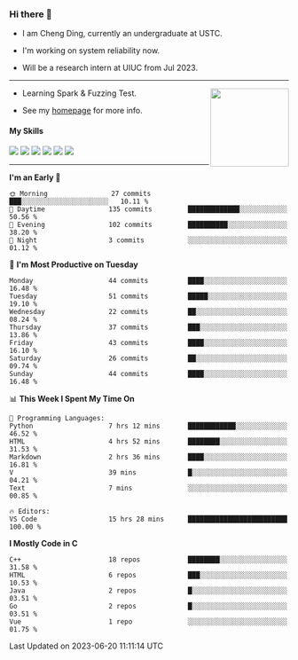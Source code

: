 ### Hi there 👋

* I am Cheng Ding, currently an undergraduate at USTC.
  
* I'm working on system reliability now.

* Will be a research intern at UIUC from Jul 2023.

---

<img align="right" height="141" src="https://github-readme-stats.vercel.app/api?username=IrisesD&theme=tokyonight&show_icons=true&count_private=true">

-  Learning Spark & Fuzzing Test.

-  See my [homepage](https://irisesd.github.io) for more info.

#### My Skills

![](https://img.shields.io/badge/C++-65318e?logo=cplusplus&logoColor=fff)
![](https://img.shields.io/badge/Python-3e74a2?logo=python&logoColor=fff)
![](https://img.shields.io/badge/C-5654a2?logo=c&logoColor=fff)
![](https://img.shields.io/badge/Go-00aaff?logo=go&logoColor=fff)
![](https://img.shields.io/badge/Docker-0088ff?logo=docker&logoColor=fff)
![](https://img.shields.io/badge/Apache-D22128?logo=apache&logoColor=fff)

---
<!--START_SECTION:waka-->
**I'm an Early 🐤** 

```text
🌞 Morning                27 commits          ███░░░░░░░░░░░░░░░░░░░░░░   10.11 % 
🌆 Daytime                135 commits         █████████████░░░░░░░░░░░░   50.56 % 
🌃 Evening                102 commits         ██████████░░░░░░░░░░░░░░░   38.20 % 
🌙 Night                  3 commits           ░░░░░░░░░░░░░░░░░░░░░░░░░   01.12 % 
```
📅 **I'm Most Productive on Tuesday** 

```text
Monday                   44 commits          ████░░░░░░░░░░░░░░░░░░░░░   16.48 % 
Tuesday                  51 commits          █████░░░░░░░░░░░░░░░░░░░░   19.10 % 
Wednesday                22 commits          ██░░░░░░░░░░░░░░░░░░░░░░░   08.24 % 
Thursday                 37 commits          ███░░░░░░░░░░░░░░░░░░░░░░   13.86 % 
Friday                   43 commits          ████░░░░░░░░░░░░░░░░░░░░░   16.10 % 
Saturday                 26 commits          ██░░░░░░░░░░░░░░░░░░░░░░░   09.74 % 
Sunday                   44 commits          ████░░░░░░░░░░░░░░░░░░░░░   16.48 % 
```


📊 **This Week I Spent My Time On** 

```text
💬 Programming Languages: 
Python                   7 hrs 12 mins       ████████████░░░░░░░░░░░░░   46.52 % 
HTML                     4 hrs 52 mins       ████████░░░░░░░░░░░░░░░░░   31.53 % 
Markdown                 2 hrs 36 mins       ████░░░░░░░░░░░░░░░░░░░░░   16.81 % 
V                        39 mins             █░░░░░░░░░░░░░░░░░░░░░░░░   04.21 % 
Text                     7 mins              ░░░░░░░░░░░░░░░░░░░░░░░░░   00.85 % 

🔥 Editors: 
VS Code                  15 hrs 28 mins      █████████████████████████   100.00 % 
```

**I Mostly Code in C** 

```text
C++                      18 repos            ████████░░░░░░░░░░░░░░░░░   31.58 % 
HTML                     6 repos             ███░░░░░░░░░░░░░░░░░░░░░░   10.53 % 
Java                     2 repos             █░░░░░░░░░░░░░░░░░░░░░░░░   03.51 % 
Go                       2 repos             █░░░░░░░░░░░░░░░░░░░░░░░░   03.51 % 
Vue                      1 repo              ░░░░░░░░░░░░░░░░░░░░░░░░░   01.75 % 
```




 Last Updated on 2023-06-20 11:11:14 UTC
<!--END_SECTION:waka-->